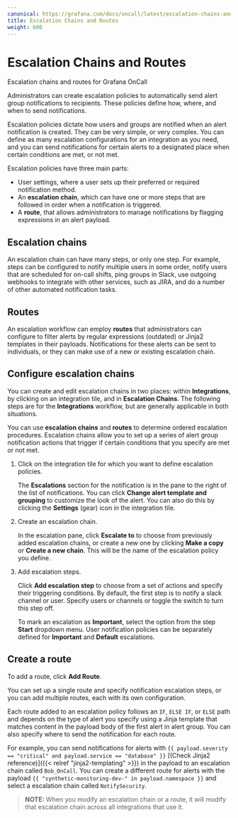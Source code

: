 ```yaml
---
canonical: https://grafana.com/docs/oncall/latest/escalation-chains-and-routes/
title: Escalation Chains and Routes
weight: 600
---
```


# Escalation Chains and Routes

Escalation chains and routes for Grafana OnCall

Administrators can create escalation policies to automatically send alert group notifications to recipients.
These policies define how, where, and when to send notifications.

Escalation policies dictate how users and groups are notified when an alert notification is created. They can be very
simple, or very complex. You can define as many escalation configurations for an integration as you need, and you can
send notifications for certain alerts to a designated place when certain conditions are met, or not met.

Escalation policies have three main parts:

- User settings, where a user sets up their preferred or required notification method.
- An **escalation chain**, which can have one or more steps that are followed in order when a notification is triggered.
- A **route**, that allows administrators to manage notifications by flagging expressions in an alert payload.

## Escalation chains

An escalation chain can have many steps, or only one step. For example, steps can be configured to notify multiple users
in some order, notify users that are scheduled for on-call shifts, ping groups in Slack, use outgoing webhooks to
integrate with other services, such as JIRA, and do a number of other automated notification tasks.

## Routes

An escalation workflow can employ **routes** that administrators can configure to filter alerts by regular expressions
(outdated) or Jinja2 templates
in their payloads. Notifications for these alerts can be sent to individuals, or they can make use of a new
or existing escalation chain.

## Configure escalation chains

You can create and edit escalation chains in two places: within **Integrations**, by clicking on an integration tile,
and in **Escalation Chains**. The following steps are for the **Integrations** workflow, but are generally applicable
in both situations.

You can use **escalation chains** and **routes** to determine ordered escalation procedures. Escalation chains allow
you to set up a series of alert group notification actions that trigger if certain conditions that you specify are
met or not met.

1. Click on the integration tile for which you want to define escalation policies.

   The **Escalations** section for the notification is in the pane to the right of the list of notifications.
   You can click **Change alert template and grouping** to customize the look of the alert. You can also do this by
   clicking the **Settings** (gear) icon in the integration tile.

1. Create an escalation chain.

   In the escalation pane, click **Escalate to** to choose from previously added escalation chains, or create a new one
   by clicking **Make a copy** or **Create a new chain**. This will be the name of the escalation policy you define.

1. Add escalation steps.

   Click **Add escalation step** to choose from a set of actions and specify their triggering conditions. By default, the
   first step is to notify a slack channel or user. Specify users or channels or toggle the switch to turn this step off.

   To mark an escalation as **Important**, select the option from the step **Start** dropdown menu. User notification
   policies can be separately defined for **Important** and **Default** escalations.

## Create a route

To add a route, click **Add Route**.

You can set up a single route and specify notification escalation steps, or you can add multiple routes, each with
its own configuration.

Each route added to an escalation policy follows an `IF`, `ELSE IF`, or `ELSE` path and depends on the type of alert you
specify using a Jinja template that matches content in the payload body of the first alert in alert group. You can also
specify where to send the notification for each route.

For example, you can send notifications for alerts with `{{ payload.severity == "critical" and payload.service ==
"database" }}` [(Check Jinja2 reference)]({{< relref "jinja2-templating" >}}) in the payload to an escalation chain
called `Bob_OnCall`. You can create a different route for alerts
with the payload `{{ "synthetic-monitoring-dev-" in payload.namespace }}` and select a escalation chain called
`NotifySecurity`.

> **NOTE:** When you modify an escalation chain or a route, it will modify that escalation chain across
> all integrations that use it.
